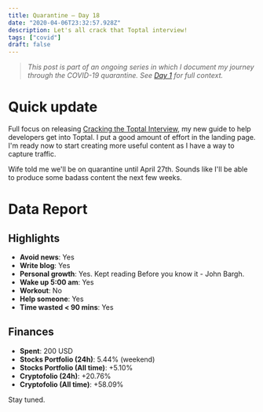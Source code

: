 ```yaml
---
title: Quarantine — Day 18
date: "2020-04-06T23:32:57.928Z"
description: Let's all crack that Toptal interview!
tags: ["covid"]
draft: false
---
```


> *This post is part of an ongoing series in which I document my journey through the COVID-19 quarantine. See [Day 1](/quarantine/quarantine-day-1) for full context.*

<div class="divider"></div>

# Quick update

Full focus on releasing [Cracking the Toptal Interview](/cracking-the-toptal-interview), my new guide to help developers get into Toptal. I put a good amount of effort in the landing page. I'm ready now to start creating more useful content as I have a way to capture traffic.

Wife told me we'll be on quarantine until April 27th. Sounds like I'll be able to produce some badass content the next few weeks.

<div class="divider"></div>

# Data Report

## Highlights

* **Avoid news**: Yes
* **Write blog**: Yes
* **Personal growth**: Yes. Kept reading Before you know it - John Bargh.
* **Wake up 5:00 am**: Yes
* **Workout**: No
* **Help someone**: Yes
* **Time wasted < 90 mins**: Yes

## Finances

* **Spent**: 200 USD
* **Stocks Portfolio (24h)**: 5.44% (weekend)
* **Stocks Portfolio (All time)**: +5.10%
* **Cryptofolio (24h)**: +20.76%
* **Cryptofolio (All time)**: +58.09%

<div class="divider"></div>

Stay tuned.

